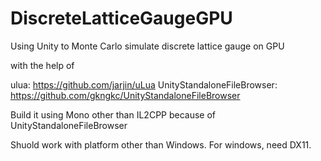 # DiscreteLatticeGaugeGPU

Using Unity to Monte Carlo simulate discrete lattice gauge on GPU

with the help of

ulua: https://github.com/jarjin/uLua
UnityStandaloneFileBrowser: https://github.com/gkngkc/UnityStandaloneFileBrowser

Build it using Mono other than IL2CPP because of UnityStandaloneFileBrowser

Shuold work with platform other than Windows. For windows, need DX11.
